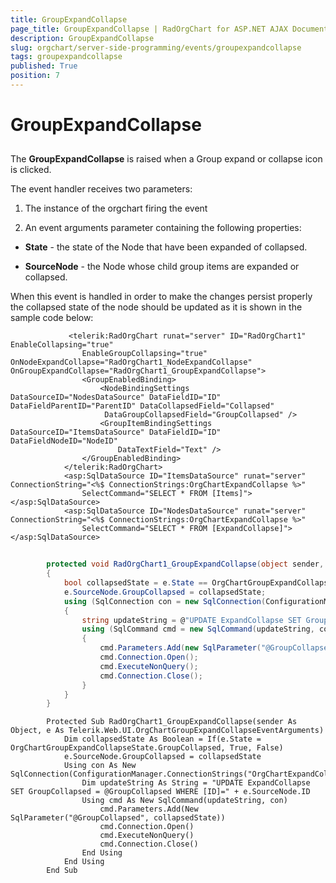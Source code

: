 ```yaml
---
title: GroupExpandCollapse
page_title: GroupExpandCollapse | RadOrgChart for ASP.NET AJAX Documentation
description: GroupExpandCollapse
slug: orgchart/server-side-programming/events/groupexpandcollapse
tags: groupexpandcollapse
published: True
position: 7
---
```


# GroupExpandCollapse



## 

The **GroupExpandCollapse** is raised when a Group expand or collapse icon is clicked.

The event handler receives two parameters:

1. The instance of the orgchart firing the event

2. An event arguments parameter containing the following properties:

* **State** - the state of the Node that have been expanded of collapsed.

* **SourceNode** - the Node whose child group items are expanded or collapsed.

When this event is handled in order to make the changes persist properly the collapsed state of the node should be updated as it is shown in the sample code below:

````ASPNET
			 <telerik:RadOrgChart runat="server" ID="RadOrgChart1" EnableCollapsing="true" 
	            EnableGroupCollapsing="true"  OnNodeExpandCollapse="RadOrgChart1_NodeExpandCollapse" OnGroupExpandCollapse="RadOrgChart1_GroupExpandCollapse">
	            <GroupEnabledBinding>
	                <NodeBindingSettings DataSourceID="NodesDataSource" DataFieldID="ID" DataFieldParentID="ParentID" DataCollapsedField="Collapsed"
	                 DataGroupCollapsedField="GroupCollapsed" />
	                <GroupItemBindingSettings DataSourceID="ItemsDataSource" DataFieldID="ID" DataFieldNodeID="NodeID"
	                    DataTextField="Text" />
	            </GroupEnabledBinding>
	        </telerik:RadOrgChart>
	        <asp:SqlDataSource ID="ItemsDataSource" runat="server" ConnectionString="<%$ ConnectionStrings:OrgChartExpandCollapse %>"
	            SelectCommand="SELECT * FROM [Items]"></asp:SqlDataSource>
	        <asp:SqlDataSource ID="NodesDataSource" runat="server" ConnectionString="<%$ ConnectionStrings:OrgChartExpandCollapse %>"
	            SelectCommand="SELECT * FROM [ExpandCollapse]"></asp:SqlDataSource>
````





````C#
	
	    protected void RadOrgChart1_GroupExpandCollapse(object sender, OrgChartGroupExpandCollapseEventArguments e)
	    {
	        bool collapsedState = e.State == OrgChartGroupExpandCollapseState.GroupCollapsed ? true : false;
	        e.SourceNode.GroupCollapsed = collapsedState;
	        using (SqlConnection con = new SqlConnection(ConfigurationManager.ConnectionStrings["OrgChartExpandCollapse"].ConnectionString))
	        {
	            string updateString = @"UPDATE ExpandCollapse SET GroupCollapsed = @GroupCollapsed WHERE [ID]=" + e.SourceNode.ID;
	            using (SqlCommand cmd = new SqlCommand(updateString, con))
	            {
	                cmd.Parameters.Add(new SqlParameter("@GroupCollapsed", collapsedState));
	                cmd.Connection.Open();
	                cmd.ExecuteNonQuery();
	                cmd.Connection.Close();
	            }
	        }
	    }
````
````VB.NET
	    Protected Sub RadOrgChart1_GroupExpandCollapse(sender As Object, e As Telerik.Web.UI.OrgChartGroupExpandCollapseEventArguments)
	        Dim collapsedState As Boolean = If(e.State = OrgChartGroupExpandCollapseState.GroupCollapsed, True, False)
	        e.SourceNode.GroupCollapsed = collapsedState
	        Using con As New SqlConnection(ConfigurationManager.ConnectionStrings("OrgChartExpandCollapse").ConnectionString)
	            Dim updateString As String = "UPDATE ExpandCollapse SET GroupCollapsed = @GroupCollapsed WHERE [ID]=" + e.SourceNode.ID
	            Using cmd As New SqlCommand(updateString, con)
	                cmd.Parameters.Add(New SqlParameter("@GroupCollapsed", collapsedState))
	                cmd.Connection.Open()
	                cmd.ExecuteNonQuery()
	                cmd.Connection.Close()
	            End Using
	        End Using
	    End Sub
````

